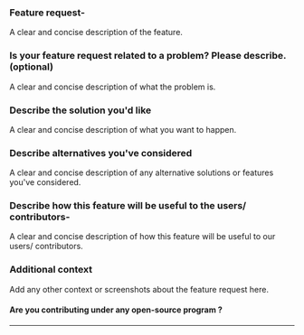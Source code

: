 ### Feature request-
A clear and concise description of the feature.

### Is your feature request related to a problem? Please describe. (optional)
A clear and concise description of what the problem is.

### Describe the solution you'd like
A clear and concise description of what you want to happen.

### Describe alternatives you've considered
A clear and concise description of any alternative solutions or features you've considered.

### Describe how this feature will be useful to the users/ contributors-
A clear and concise description of how this feature will be useful to our users/ contributors.

### Additional context
Add any other context or screenshots about the feature request here.

#### Are you contributing under any open-source program ?
<!-- Mention hacktoberfest  here if you are a participant of it, otherwise fill NA -->

<hr/>

<!--- Do not remove or change this in the issue description. Only update the details above this. --->

  

